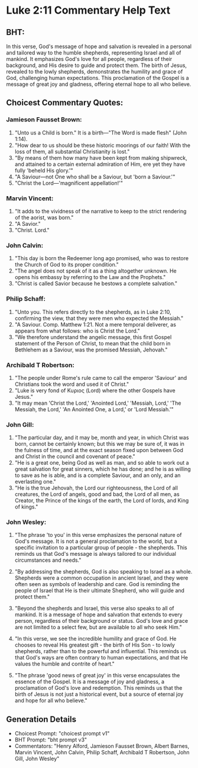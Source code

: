 # Luke 2:11 Commentary Help Text

## BHT:
In this verse, God's message of hope and salvation is revealed in a personal and tailored way to the humble shepherds, representing Israel and all of mankind. It emphasizes God's love for all people, regardless of their background, and His desire to guide and protect them. The birth of Jesus, revealed to the lowly shepherds, demonstrates the humility and grace of God, challenging human expectations. This proclamation of the Gospel is a message of great joy and gladness, offering eternal hope to all who believe.

## Choicest Commentary Quotes:
### Jamieson Fausset Brown:
1. "Unto us a Child is born." It is a birth—"The Word is made flesh" (John 1:14).
2. "How dear to us should be these historic moorings of our faith! With the loss of them, all substantial Christianity is lost."
3. "By means of them how many have been kept from making shipwreck, and attained to a certain external admiration of Him, ere yet they have fully 'beheld His glory.'"
4. "A Saviour—not One who shall be a Saviour, but 'born a Saviour.'"
5. "Christ the Lord—'magnificent appellation!'"

### Marvin Vincent:
1. "It adds to the vividness of the narrative to keep to the strict rendering of the aorist, was born."
2. "A Savior."
3. "Christ. Lord."

### John Calvin:
1. "This day is born the Redeemer long ago promised, who was to restore the Church of God to its proper condition."
2. "The angel does not speak of it as a thing altogether unknown. He opens his embassy by referring to the Law and the Prophets."
3. "Christ is called Savior because he bestows a complete salvation."


### Philip Schaff:
1. "Unto you. This refers directly to the shepherds, as in Luke 2:10, confirming the view, that they were men who expected the Messiah."
2. "A Saviour. Comp. Matthew 1:21. Not a mere temporal deliverer, as appears from what follows: who is Christ the Lord."
3. "We therefore understand the angelic message, this first Gospel statement of the Person of Christ, to mean that the child born in Bethlehem as a Saviour, was the promised Messiah, Jehovah."

### Archibald T Robertson:
1. "The people under Rome's rule came to call the emperor 'Saviour' and Christians took the word and used it of Christ." 
2. "Luke is very fond of Κυριος (Lord) where the other Gospels have Jesus." 
3. "It may mean 'Christ the Lord,' 'Anointed Lord,' 'Messiah, Lord,' 'The Messiah, the Lord,' 'An Anointed One, a Lord,' or 'Lord Messiah.'"

### John Gill:
1. "The particular day, and it may be, month and year, in which Christ was born, cannot be certainly known; but this we may be sure of, it was in the fulness of time, and at the exact season fixed upon between God and Christ in the council and covenant of peace."
2. "He is a great one, being God as well as man, and so able to work out a great salvation for great sinners, which he has done; and he is as willing to save as he is able, and is a complete Saviour, and an only, and an everlasting one."
3. "He is the true Jehovah, the Lord our righteousness, the Lord of all creatures, the Lord of angels, good and bad, the Lord of all men, as Creator, the Prince of the kings of the earth, the Lord of lords, and King of kings."

### John Wesley:
1. "The phrase 'to you' in this verse emphasizes the personal nature of God's message. It is not a general proclamation to the world, but a specific invitation to a particular group of people - the shepherds. This reminds us that God's message is always tailored to our individual circumstances and needs."

2. "By addressing the shepherds, God is also speaking to Israel as a whole. Shepherds were a common occupation in ancient Israel, and they were often seen as symbols of leadership and care. God is reminding the people of Israel that He is their ultimate Shepherd, who will guide and protect them."

3. "Beyond the shepherds and Israel, this verse also speaks to all of mankind. It is a message of hope and salvation that extends to every person, regardless of their background or status. God's love and grace are not limited to a select few, but are available to all who seek Him."

4. "In this verse, we see the incredible humility and grace of God. He chooses to reveal His greatest gift - the birth of His Son - to lowly shepherds, rather than to the powerful and influential. This reminds us that God's ways are often contrary to human expectations, and that He values the humble and contrite of heart."

5. "The phrase 'good news of great joy' in this verse encapsulates the essence of the Gospel. It is a message of joy and gladness, a proclamation of God's love and redemption. This reminds us that the birth of Jesus is not just a historical event, but a source of eternal joy and hope for all who believe."


## Generation Details
- Choicest Prompt: "choicest prompt v1"
- BHT Prompt: "bht prompt v3"
- Commentators: "Henry Alford, Jamieson Fausset Brown, Albert Barnes, Marvin Vincent, John Calvin, Philip Schaff, Archibald T Robertson, John Gill, John Wesley"
